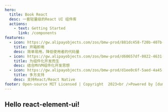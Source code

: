 ```yaml
---
hero:
  title: Book React
  desc: 一套轻量级的React UI 组件库
  actions:
    - text: Getting Started
      link: /components
features:
  - icon: https://gw.alipayobjects.com/zos/bmw-prod/881dc458-f20b-407b-947a-95104b5ec82b/k79dm8ih_w144_h144.png
    title: 开箱即用
    desc: 简单易用，降低使用者的代码量
  - icon: https://gw.alipayobjects.com/zos/bmw-prod/d60657df-0822-4631-9d7c-e7a869c2f21c/k79dmz3q_w126_h126.png
    title: 为组件化开发而生
    desc: 结合MVVM组件化开发思想
  - icon: https://gw.alipayobjects.com/zos/bmw-prod/d1ee0c6f-5aed-4a45-a507-339a4bfe076c/k7bjsocq_w144_h144.png
    title: 多方支持
    desc: 支持React/React Native
footer: Open-source MIT Licensed | Copyright  2023<br />Powered by [dumi](https://d.umijs.org)
---
```



## Hello react-element-ui!

